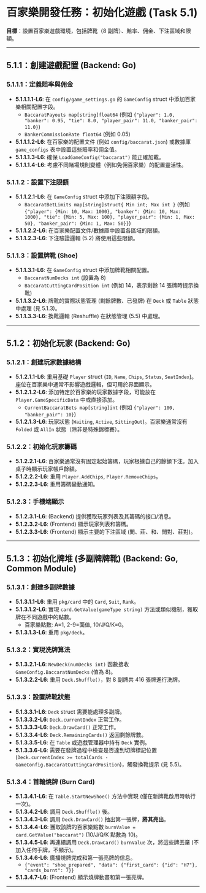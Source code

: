 # 百家樂開發任務：初始化遊戲 (Task 5.1)

**目標**：設置百家樂遊戲環境，包括牌靴（8 副牌）、賠率、佣金、下注區域和限額。

---

## 5.1.1：創建遊戲配置 (Backend: Go)

### 5.1.1.1：定義賠率與佣金
-   **5.1.1.1.1-L6**: 在 `config/game_settings.go` 的 `GameConfig` struct 中添加百家樂相關配置字段。
    -   `BaccaratPayouts map[string]float64` (例如 `{"player": 1.0, "banker": 0.95, "tie": 8.0, "player_pair": 11.0, "banker_pair": 11.0}`)
    -   `BankerCommissionRate float64` (例如 0.05)
-   **5.1.1.1.2-L6**: 在百家樂的配置文件 (例如 `config/baccarat.json`) 或數據庫 `game_configs` 表中設置這些賠率和佣金值。
-   **5.1.1.1.3-L6**: 確保 `LoadGameConfig("baccarat")` 能正確加載。
-   **5.1.1.1.4-L6**: 考慮不同賭場規則變體（例如免佣百家樂）的配置靈活性。

### 5.1.1.2：設置下注限額
-   **5.1.1.2.1-L6**: 在 `GameConfig` struct 中添加下注限額字段。
    -   `BaccaratBetLimits map[string]struct{ Min int; Max int }` (例如 `{"player": {Min: 10, Max: 1000}, "banker": {Min: 10, Max: 1000}, "tie": {Min: 5, Max: 100}, "player_pair": {Min: 1, Max: 50}, "banker_pair": {Min: 1, Max: 50}}`)
-   **5.1.1.2.2-L6**: 在百家樂配置文件/數據庫中設置各區域的限額。
-   **5.1.1.2.3-L6**: 下注驗證邏輯 (5.2) 將使用這些限額。

### 5.1.1.3：設置牌靴 (Shoe)
-   **5.1.1.3.1-L6**: 在 `GameConfig` struct 中添加牌靴相關配置。
    -   `BaccaratNumDecks int` (設置為 8)
    -   `BaccaratCuttingCardPosition int` (例如 14，表示剩餘 14 張牌時提示換靴)
-   **5.1.1.3.2-L6**: 牌靴的實際狀態管理 (剩餘牌數、已發牌) 在 `Deck` 或 `Table` 狀態中處理 (見 5.1.3)。
-   **5.1.1.3.3-L6**: 換靴邏輯 (Reshuffle) 在狀態管理 (5.5) 中處理。

---

## 5.1.2：初始化玩家 (Backend: Go)

### 5.1.2.1：創建玩家數據結構
-   **5.1.2.1.1-L6**: 重用基礎 `Player` struct (`ID`, `Name`, `Chips`, `Status`, `SeatIndex`)。座位在百家樂中通常不影響遊戲邏輯，但可用於界面顯示。
-   **5.1.2.1.2-L6**: 添加特定於百家樂的玩家數據字段，可能放在 `Player.GameSpecificData` 中或直接添加。
    -   `CurrentBaccaratBets map[string]int` (例如 `{"player": 100, "banker_pair": 10}`)
-   **5.1.2.1.3-L6**: 玩家狀態 (`Waiting`, `Active`, `SittingOut`)。百家樂通常沒有 `Folded` 或 `AllIn` 狀態（除非是特殊錦標賽）。

### 5.1.2.2：初始化玩家籌碼
-   **5.1.2.2.1-L6**: 百家樂通常沒有固定起始籌碼，玩家根據自己的餘額下注。加入桌子時顯示玩家帳戶餘額。
-   **5.1.2.2.2-L6**: 重用 `Player.AddChips`, `Player.RemoveChips`。
-   **5.1.2.2.3-L6**: 重用籌碼變動通知。

### 5.1.2.3：手機端顯示
-   **5.1.2.3.1-L6**: (Backend) 提供獲取玩家列表及其籌碼的接口/消息。
-   **5.1.2.3.2-L6**: (Frontend) 顯示玩家列表和籌碼。
-   **5.1.2.3.3-L6**: (Frontend) 顯示主要的下注區域 (閒、莊、和、閒對、莊對)。

---

## 5.1.3：初始化牌堆 (多副牌牌靴) (Backend: Go, Common Module)

### 5.1.3.1：創建多副牌數據
-   **5.1.3.1.1-L6**: 重用 `pkg/card` 中的 `Card`, `Suit`, `Rank`。
-   **5.1.3.1.2-L6**: 實現 `card.GetValue(gameType string)` 方法或類似機制，獲取牌在不同遊戲中的點數。
    -   百家樂點數: A=1, 2-9=面值, 10/J/Q/K=0。
-   **5.1.3.1.3-L6**: 重用 `pkg/deck`。

### 5.1.3.2：實現洗牌算法
-   **5.1.3.2.1-L6**: `NewDeck(numDecks int)` 函數接收 `GameConfig.BaccaratNumDecks` (值為 8)。
-   **5.1.3.2.2-L6**: 重用 `Deck.Shuffle()`，對 8 副牌共 416 張牌進行洗牌。

### 5.1.3.3：設置牌靴狀態
-   **5.1.3.3.1-L6**: `Deck` struct 需要能處理多副牌。
-   **5.1.3.3.2-L6**: `Deck.currentIndex` 正常工作。
-   **5.1.3.3.3-L6**: `Deck.DrawCard()` 正常工作。
-   **5.1.3.3.4-L6**: `Deck.RemainingCards()` 返回剩餘牌數。
-   **5.1.3.3.5-L6**: 在 `Table` 或遊戲管理器中持有 `Deck` 實例。
-   **5.1.3.3.6-L6**: 需要在發牌過程中檢查是否達到切牌標記位置 (`Deck.currentIndex >= totalCards - GameConfig.BaccaratCuttingCardPosition`)，觸發換靴提示 (見 5.5)。

### 5.1.3.4：首輪燒牌 (Burn Card)
-   **5.1.3.4.1-L6**: 在 `Table.StartNewShoe()` 方法中實現 (僅在新牌靴啟用時執行一次)。
-   **5.1.3.4.2-L6**: 調用 `Deck.Shuffle()` 後。
-   **5.1.3.4.3-L6**: 調用 `Deck.DrawCard()` 抽出第一張牌，**將其亮出**。
-   **5.1.3.4.4-L6**: 獲取該牌的百家樂點數 `burnValue = card.GetValue("baccarat")` (10/J/Q/K 點數為 10)。
-   **5.1.3.4.5-L6**: 再連續調用 `Deck.DrawCard()` `burnValue` 次，將這些牌丟棄 (不加入任何手牌，不顯示)。
-   **5.1.3.4.6-L6**: 廣播燒牌完成和第一張亮牌的信息。
    -   `{"event": "shoe_prepared", "data": {"first_card": {"id": "H7"}, "cards_burnt": 7}}`
-   **5.1.3.4.7-L6**: (Frontend) 顯示燒牌動畫和第一張亮牌。

--- 